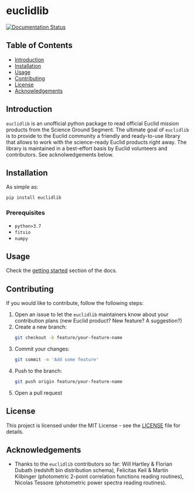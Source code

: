 # euclidlib

[![Documentation Status](https://readthedocs.org/projects/euclidlib/badge/?version=latest)](https://euclidlib.readthedocs.io/en/latest/?badge=latest)

## Table of Contents

- [Introduction](#introduction)
- [Installation](#installation)
- [Usage](#usage)
- [Contributing](#contributing)
- [License](#license)
- [Acknowledgements](#acknowledgements)

## Introduction

`euclidlib` is an unofficial python package to read official Euclid mission products from the Science Ground Segment. The ultimate goal of `euclidlib` is to provide to the Euclid community a friendly and ready-to-use library that allows to work with the science-ready Euclid products right away. The library is maintained in a best-effort basis by Euclid volunteers and contributors. See acknolwedgements below.

## Installation

As simple as:

```sh
pip install euclidlib
```

### Prerequisites

- `python>3.7`
- `fitsio`
- `numpy`

## Usage

Check the [getting started](https://euclidlib.readthedocs.io/en/latest/getting_started.html) section of the docs.

## Contributing

If you would like to contribute, follow the following steps:

1. Open an issue to let the `euclidlib` maintainers know about your contribution plans (new Euclid product? New feature? A suggestion?)
2. Create a new branch:
   ```sh
   git checkout -b feature/your-feature-name
   ```
3. Commit your changes:
   ```sh
   git commit -m 'Add some feature'
   ```
4. Push to the branch:
   ```sh
   git push origin feature/your-feature-name
   ```
5. Open a pull request

## License

This project is licensed under the MIT License - see the [LICENSE](LICENSE) file for details.

## Acknowledgements

- Thanks to the `euclidlib` contributors so far: Will Hartley & Florian Dubath (redshift bin distribution schema), Felicitas Keil & Martin Kilbinger (photometric 2-point correlation functions reading routines), Nicolas Tessore (photometric power spectra reading routines).
